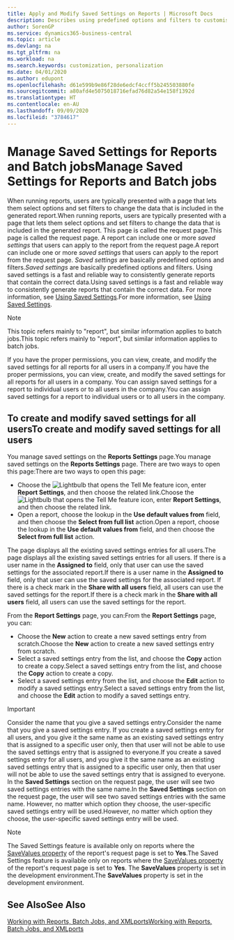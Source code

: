 ```yaml
---
title: Apply and Modify Saved Settings on Reports | Microsoft Docs
description: Describes using predefined options and filters to customise a report, and to generate the correct data.
author: SorenGP
ms.service: dynamics365-business-central
ms.topic: article
ms.devlang: na
ms.tgt_pltfrm: na
ms.workload: na
ms.search.keywords: customization, personalization
ms.date: 04/01/2020
ms.author: edupont
ms.openlocfilehash: d61e599b9e86f28de6edcf4ccff5b245503880fe
ms.sourcegitcommit: a80afd4e5075018716efad76d82a54e158f1392d
ms.translationtype: HT
ms.contentlocale: en-AU
ms.lasthandoff: 09/09/2020
ms.locfileid: "3784617"
---
```

# <a name="manage-saved-settings-for-reports-and-batch-jobs"></a><span data-ttu-id="176c5-103">Manage Saved Settings for Reports and Batch jobs</span><span class="sxs-lookup"><span data-stu-id="176c5-103">Manage Saved Settings for Reports and Batch jobs</span></span>
<span data-ttu-id="176c5-104">When running reports, users are typically presented with a page that lets them select options and set filters to change the data that is included in the generated report.</span><span class="sxs-lookup"><span data-stu-id="176c5-104">When running reports, users are typically presented with a page that lets them select options and set filters to change the data that is included in the generated report.</span></span> <span data-ttu-id="176c5-105">This page is called the request page.</span><span class="sxs-lookup"><span data-stu-id="176c5-105">This page is called the request page.</span></span> <span data-ttu-id="176c5-106">A report can include one or more *saved settings* that users can apply to the report from the request page.</span><span class="sxs-lookup"><span data-stu-id="176c5-106">A report can include one or more *saved settings* that users can apply to the report from the request page.</span></span> <span data-ttu-id="176c5-107">*Saved settings* are basically predefined options and filters.</span><span class="sxs-lookup"><span data-stu-id="176c5-107">*Saved settings* are basically predefined options and filters.</span></span> <span data-ttu-id="176c5-108">Using saved settings is a fast and reliable way to consistently generate reports that contain the correct data.</span><span class="sxs-lookup"><span data-stu-id="176c5-108">Using saved settings is a fast and reliable way to consistently generate reports that contain the correct data.</span></span> <span data-ttu-id="176c5-109">For more information, see [Using Saved Settings](ui-work-report.md#SavedSettings).</span><span class="sxs-lookup"><span data-stu-id="176c5-109">For more information, see [Using Saved Settings](ui-work-report.md#SavedSettings).</span></span>

> [!NOTE]
> <span data-ttu-id="176c5-110">This topic refers mainly to "report", but similar information applies to batch jobs.</span><span class="sxs-lookup"><span data-stu-id="176c5-110">This topic refers mainly to "report", but similar information applies to batch jobs.</span></span>

<span data-ttu-id="176c5-111">If you have the proper permissions, you can view, create, and modify the saved settings for all reports for all users in a company.</span><span class="sxs-lookup"><span data-stu-id="176c5-111">If you have the proper permissions, you can view, create, and modify the saved settings for all reports for all users in a company.</span></span> <span data-ttu-id="176c5-112">You can assign saved settings for a report to individual users or to all users in the company.</span><span class="sxs-lookup"><span data-stu-id="176c5-112">You can assign saved settings for a report to individual users or to all users in the company.</span></span>

<!--
## Apply saved settings to a report
1. Open the report.

   The request page appears.    
2. In the **Saved Settings** section of the page, set the **Name** field  to the saved settings that you want to use.

   The **Saved Settings** section only appears if the report has been run before or if there are existing saved settings entries. The saved settings entry called **Last used options and filters** is always available. These settings are the option and filter values that were used the last time you ran the report.

-->

## <a name="to-create-and-modify-saved-settings-for-all-users"></a><span data-ttu-id="176c5-113">To create and modify saved settings for all users</span><span class="sxs-lookup"><span data-stu-id="176c5-113">To create and modify saved settings for all users</span></span>
<span data-ttu-id="176c5-114">You manage saved settings on the **Reports Settings** page.</span><span class="sxs-lookup"><span data-stu-id="176c5-114">You manage saved settings on the **Reports Settings** page.</span></span> <span data-ttu-id="176c5-115">There are two ways to open this page:</span><span class="sxs-lookup"><span data-stu-id="176c5-115">There are two ways to open this page:</span></span>
-   <span data-ttu-id="176c5-116">Choose the ![Lightbulb that opens the Tell Me feature](media/ui-search/search_small.png "Tell me what you want to do") icon, enter **Report Settings**, and then choose the related link.</span><span class="sxs-lookup"><span data-stu-id="176c5-116">Choose the ![Lightbulb that opens the Tell Me feature](media/ui-search/search_small.png "Tell me what you want to do") icon, enter **Report Settings**, and then choose the related link.</span></span>
-   <span data-ttu-id="176c5-117">Open a report, choose the lookup in the **Use default values from** field, and then choose the **Select from full list** action.</span><span class="sxs-lookup"><span data-stu-id="176c5-117">Open a report, choose the lookup in the **Use default values from** field, and then choose the **Select from full list** action.</span></span>

<span data-ttu-id="176c5-118">The page displays all the existing saved settings entries for all users.</span><span class="sxs-lookup"><span data-stu-id="176c5-118">The page displays all the existing saved settings entries for all users.</span></span> <span data-ttu-id="176c5-119">If there is a user name in the **Assigned to** field, only that user can use the saved settings for the associated report.</span><span class="sxs-lookup"><span data-stu-id="176c5-119">If there is a user name in the **Assigned to** field, only that user can use the saved settings for the associated report.</span></span> <span data-ttu-id="176c5-120">If there is a check mark in the **Share with all users** field, all users can use the saved settings for the report.</span><span class="sxs-lookup"><span data-stu-id="176c5-120">If there is a check mark in the **Share with all users** field, all users can use the saved settings for the report.</span></span>

<span data-ttu-id="176c5-121">From the **Report Settings** page, you can:</span><span class="sxs-lookup"><span data-stu-id="176c5-121">From the **Report Settings** page, you can:</span></span>
-   <span data-ttu-id="176c5-122">Choose the **New** action to create a new saved settings entry from scratch.</span><span class="sxs-lookup"><span data-stu-id="176c5-122">Choose the **New** action to create a new saved settings entry from scratch.</span></span>
-   <span data-ttu-id="176c5-123">Select a saved settings entry from the list, and choose the **Copy** action to create a copy.</span><span class="sxs-lookup"><span data-stu-id="176c5-123">Select a saved settings entry from the list, and choose the **Copy** action to create a copy.</span></span>
-   <span data-ttu-id="176c5-124">Select a saved settings entry from the list, and choose the **Edit** action to modify a saved settings entry.</span><span class="sxs-lookup"><span data-stu-id="176c5-124">Select a saved settings entry from the list, and choose the **Edit** action to modify a saved settings entry.</span></span>

> [!Important]
> <span data-ttu-id="176c5-125">Consider the name that you give a saved settings entry.</span><span class="sxs-lookup"><span data-stu-id="176c5-125">Consider the name that you give a saved settings entry.</span></span> <span data-ttu-id="176c5-126">If you create a saved settings entry for all users, and you give it the same name as an existing saved settings entry that is assigned to a specific user only, then that user will not be able to use the saved settings entry that is assigned to everyone.</span><span class="sxs-lookup"><span data-stu-id="176c5-126">If you create a saved settings entry for all users, and you give it the same name as an existing saved settings entry that is assigned to a specific user only, then that user will not be able to use the saved settings entry that is assigned to everyone.</span></span>  <span data-ttu-id="176c5-127">In the **Saved Settings** section on the request page, the user will see two saved settings entries with the same name.</span><span class="sxs-lookup"><span data-stu-id="176c5-127">In the **Saved Settings** section on the request page, the user will see two saved settings entries with the same name.</span></span> <span data-ttu-id="176c5-128">However, no matter which option they choose, the user-specific saved settings entry will be used.</span><span class="sxs-lookup"><span data-stu-id="176c5-128">However, no matter which option they choose, the user-specific saved settings entry will be used.</span></span>

> [!NOTE]
> <span data-ttu-id="176c5-129">The Saved Settings feature is available only on reports where the [SaveValues property](/dynamics365/business-central/dev-itpro/developer/properties/devenv-savevalues-property) of the report's request page is set to **Yes**.</span><span class="sxs-lookup"><span data-stu-id="176c5-129">The Saved Settings feature is available only on reports where the [SaveValues property](/dynamics365/business-central/dev-itpro/developer/properties/devenv-savevalues-property) of the report's request page is set to **Yes**.</span></span> <span data-ttu-id="176c5-130">The **SaveValues** property is set in the development environment.</span><span class="sxs-lookup"><span data-stu-id="176c5-130">The **SaveValues** property is set in the development environment.</span></span>  

## <a name="see-also"></a><span data-ttu-id="176c5-131">See Also</span><span class="sxs-lookup"><span data-stu-id="176c5-131">See Also</span></span>
[<span data-ttu-id="176c5-132">Working with Reports, Batch Jobs, and XMLports</span><span class="sxs-lookup"><span data-stu-id="176c5-132">Working with Reports, Batch Jobs, and XMLports</span></span>](ui-work-report.md)  
